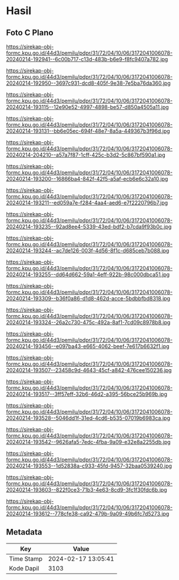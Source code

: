 # Hasil

## Foto C Plano

https://sirekap-obj-formc.kpu.go.id/44d3/pemilu/pdpr/31/72/04/10/06/3172041006078-20240214-192941--6c00b717-c13d-483b-b6e9-f8fc9407a782.jpg

https://sirekap-obj-formc.kpu.go.id/44d3/pemilu/pdpr/31/72/04/10/06/3172041006078-20240214-192950--3697c931-dcd8-405f-9e38-7e5ba76da360.jpg

https://sirekap-obj-formc.kpu.go.id/44d3/pemilu/pdpr/31/72/04/10/06/3172041006078-20240214-193115--12e90e52-4997-4898-be57-d850a4505a11.jpg

https://sirekap-obj-formc.kpu.go.id/44d3/pemilu/pdpr/31/72/04/10/06/3172041006078-20240214-193131--bb6e05ec-694f-48e7-8a5a-449367b3f96d.jpg

https://sirekap-obj-formc.kpu.go.id/44d3/pemilu/pdpr/31/72/04/10/06/3172041006078-20240214-204210--a57a7f87-1cff-425c-b3d2-5c867bf590a1.jpg

https://sirekap-obj-formc.kpu.go.id/44d3/pemilu/pdpr/31/72/04/10/06/3172041006078-20240214-193200--16866ba4-842f-42f5-a5af-ecb6e6c32a10.jpg

https://sirekap-obj-formc.kpu.go.id/44d3/pemilu/pdpr/31/72/04/10/06/3172041006078-20240214-193211--ed059a7e-f284-4aa4-aed6-e7f2220796b7.jpg

https://sirekap-obj-formc.kpu.go.id/44d3/pemilu/pdpr/31/72/04/10/06/3172041006078-20240214-193235--92ad8ee4-5339-43ed-bdf2-b7cda9f93b0c.jpg

https://sirekap-obj-formc.kpu.go.id/44d3/pemilu/pdpr/31/72/04/10/06/3172041006078-20240214-193244--ac7de126-003f-4d56-8f1c-d685ceb7b088.jpg

https://sirekap-obj-formc.kpu.go.id/44d3/pemilu/pdpr/31/72/04/10/06/3172041006078-20240214-193255--dd64d662-59a1-4eff-922b-98c000dbca51.jpg

https://sirekap-obj-formc.kpu.go.id/44d3/pemilu/pdpr/31/72/04/10/06/3172041006078-20240214-193309--b36f0a86-d1d8-462d-acce-5bdbbfbd8318.jpg

https://sirekap-obj-formc.kpu.go.id/44d3/pemilu/pdpr/31/72/04/10/06/3172041006078-20240214-193324--26a2c730-475c-492a-8af1-7cd09c8978b8.jpg

https://sirekap-obj-formc.kpu.go.id/44d3/pemilu/pdpr/31/72/04/10/06/3172041006078-20240214-193456--e097ba43-e665-4062-beef-7e617b6632f1.jpg

https://sirekap-obj-formc.kpu.go.id/44d3/pemilu/pdpr/31/72/04/10/06/3172041006078-20240214-193507--23458c9d-4643-45cf-a842-476cee150236.jpg

https://sirekap-obj-formc.kpu.go.id/44d3/pemilu/pdpr/31/72/04/10/06/3172041006078-20240214-193517--3ff57eff-32b6-46d2-a395-56bce25b969b.jpg

https://sirekap-obj-formc.kpu.go.id/44d3/pemilu/pdpr/31/72/04/10/06/3172041006078-20240214-193528--5046dd1f-31ed-4cd6-b535-07019b6983ca.jpg

https://sirekap-obj-formc.kpu.go.id/44d3/pemilu/pdpr/31/72/04/10/06/3172041006078-20240214-193542--9626afa5-7edc-4fba-9a09-e32e8a2255db.jpg

https://sirekap-obj-formc.kpu.go.id/44d3/pemilu/pdpr/31/72/04/10/06/3172041006078-20240214-193553--1d52838a-c933-45fd-9457-32baa0539240.jpg

https://sirekap-obj-formc.kpu.go.id/44d3/pemilu/pdpr/31/72/04/10/06/3172041006078-20240214-193603--822f0ce3-71b3-4e63-8cd9-3fc1f30fdc6b.jpg

https://sirekap-obj-formc.kpu.go.id/44d3/pemilu/pdpr/31/72/04/10/06/3172041006078-20240214-193612--778cfe38-ca92-479b-9a09-49b6fc7d5273.jpg


## Metadata

| Key        | Value               |
| ---------- | ------------------- |
| Time Stamp | 2024-02-17 13:05:41 |
| Kode Dapil | 3103                |



